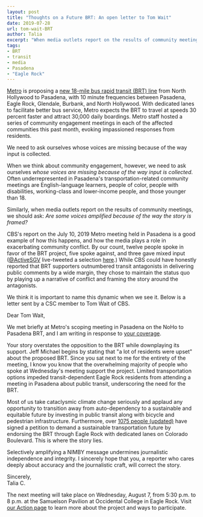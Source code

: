 ```yaml
---
layout: post
title: "Thoughts on a Future BRT: An open letter to Tom Wait"
date: 2019-07-28
url: tom-wait-BRT
author: Talia
excerpt: "When media outlets report on the results of community meetings, we should ask: Are some voices amplified because of the way the story is framed?"
tags:
- BRT
- transit
- media
- Pasadena
- "Eagle Rock"
---
```


[Metro](http://www.metro.net/) is proposing a [new 18-mile bus rapid transit (BRT) line](http://www.metro.net/projects/noho-pasadena-corridor/) from North Hollywood to Pasadena, with 10 minute frequencies between Pasadena, Eagle Rock, Glendale, Burbank, and North Hollywood. With dedicated lanes to facilitate better bus service, Metro expects the BRT to travel at speeds 30 percent faster and attract 30,000 daily boardings. Metro staff hosted a series of community engagement meetings in each of the affected communities this past month, evoking impassioned responses from residents.

<div class="pulledquote">We need to ask ourselves whose voices are missing because of the way input is collected.</div>

When we think about community engagement, however, we need to ask ourselves *whose voices are missing because of the way input is collected*. Often underrepresented in Pasadena's transportation-related community meetings are English-language learners, people of color, people with disabilities, working-class and lower-income people, and those younger than 18.

Similarly, when media outlets report on the results of community meetings, we should ask: *Are some voices amplified because of the way the story is framed?* 

CBS's report on the July 10, 2019 Metro meeting held in Pasadena is a good example of how this happens, and how the media plays a role in exacerbating community conflict. By our count, twelve people spoke in favor of the BRT project, five spoke against, and three gave mixed input ([@ActiveSGV](https://twitter.com/ActiveSGV/) live-tweeted a selection [here](https://twitter.com/ActiveSGV/status/1149135953266561024/).) While CBS could have honestly reported that BRT supporters outnumbered transit antagonists in delivering public comments by a wide margin, they chose to maintain the status quo by playing up a narrative of conflict and framing the story around the antagonists.

We think it is important to name this dynamic when we see it. Below is a letter sent by a CSC member to Tom Wait of CBS.

Dear Tom Wait,

We met briefly at Metro's scoping meeting in Pasadena on the NoHo to Pasadena BRT, and I am writing in response to [your coverage](https://losangeles.cbslocal.com/2019/07/10/eagle-rock-residents-voice-concerns-over-proposed-metro-bus-line/). 

Your story overstates the opposition to the BRT while downplaying its support. Jeff Michael begins by stating that "a lot of residents were upset" about the proposed BRT. Since you sat next to me for the entirety of the meeting, I know you know that the overwhelming majority of people who spoke at Wednesday's meeting support the project. Limited transportation options impeded transit-dependent Eagle Rock residents from attending a meeting in Pasadena about public transit, underscoring the need for the BRT. 

Most of us take cataclysmic climate change seriously and applaud any opportunity to transition away from auto-dependency to a sustainable and equitable future by investing in public transit along with bicycle and pedestrian infrastructure. Furthermore, over [1075 people (updated)](https://www.change.org/p/metro-los-angeles-support-a-more-sustainable-colorado-boulevard-for-eagle-rock) have signed a petition to demand a sustainable transportation future by endorsing the BRT through Eagle Rock with dedicated lanes on Colorado Boulevard. This is where the story lies. 

Selectively amplifying a NIMBY message undermines journalistic independence and integrity. I sincerely hope that you, a reporter who cares deeply about accuracy and the journalistic craft, will correct the story.

Sincerely,  
Talia C.

<p class="actionitem">The next meeting will take place on Wednesday, August 7, from 5:30 p.m. to 8 p.m. at the Samuelson Pavilion at Occidental College in Eagle Rock. Visit <a href="https://www.pasadenacsc.org/action/">our Action page</a> to learn more about the project and ways to participate.</p>  
